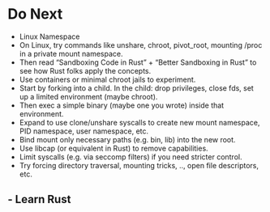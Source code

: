 # Do Next

- Linux Namespace
- On Linux, try commands like unshare, chroot, pivot_root, mounting /proc in a private mount namespace.
- Then read “Sandboxing Code in Rust” + “Better Sandboxing in Rust” to see how Rust folks apply the concepts.
- Use containers or minimal chroot jails to experiment.
- Start by forking into a child. In the child: drop privileges, close fds, set up a limited environment (maybe chroot).
- Then exec a simple binary (maybe one you wrote) inside that environment.
- Expand to use clone/unshare syscalls to create new mount namespace, PID namespace, user namespace, etc.
- Bind mount only necessary paths (e.g. bin, lib) into the new root.
- Use libcap (or equivalent in Rust) to remove capabilities.
- Limit syscalls (e.g. via seccomp filters) if you need stricter control.
- Try forcing directory traversal, mounting tricks, .., open file descriptors, etc.

## - Learn Rust


